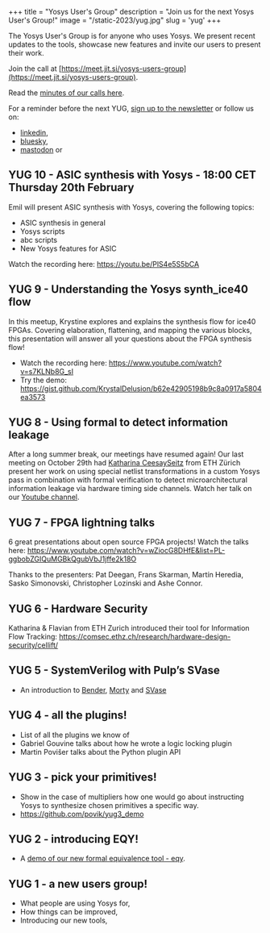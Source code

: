 +++
title = "Yosys User's Group"
description = "Join us for the next Yosys User's Group!"
image = "/static-2023/yug.jpg"
slug = 'yug'
+++

The Yosys User's Group is for anyone who uses Yosys. We present recent updates to the tools, showcase new features and invite our users to present their work.

Join the call at [https://meet.jit.si/yosys-users-group](https://meet.jit.si/yosys-users-group).

Read the [minutes of our calls here](https://docs.google.com/document/d/13e8hERQ_eqLQrdtH1WXnGUXDtgyQ8oa_zZWXPHJCiN0).

For a reminder before the next YUG, [sign up to the newsletter](/newsletter) or follow us on:

* [linkedin](https://www.linkedin.com/company/yosyshq),
* [bluesky](https://bsky.app/profile/yosyshq.com),
* [mastodon](https://fosstodon.org/@yosyshq) or

## YUG 10 - ASIC synthesis with Yosys - 18:00 CET Thursday 20th February

Emil will present ASIC synthesis with Yosys, covering the following topics:

* ASIC synthesis in general
* Yosys scripts
* abc scripts
* New Yosys features for ASIC

Watch the recording here: https://youtu.be/PlS4e5S5bCA

## YUG 9 - Understanding the Yosys synth_ice40 flow

In this meetup, Krystine explores and explains the synthesis flow for ice40 FPGAs. Covering elaboration, flattening, and mapping the various blocks, this presentation will answer all your questions about the FPGA synthesis flow!

* Watch the recording here: https://www.youtube.com/watch?v=s7KLNb8G_sI
* Try the demo: https://gist.github.com/KrystalDelusion/b62e42905198b9c8a0917a5804ea3573

## YUG 8 - Using formal to detect information leakage

After a long summer break, our meetings have resumed again! Our last meeting on October 29th had [Katharina CeesaySeitz](https://www.linkedin.com/in/katharina-ceesay-seitz-ba521087) from ETH Zürich present her work on using special netlist transformations in a custom Yosys pass in combination with formal verification to detect microarchitectural information leakage via hardware timing side channels. Watch her talk on our [Youtube channel](https://www.youtube.com/watch?v=Kxp-5kNMt40).

## YUG 7 - FPGA lightning talks

6 great presentations about open source FPGA projects! Watch the talks here: https://www.youtube.com/watch?v=wZiocG8DHfE&list=PL-ggbobZGIQuMGBkQgubVbJ1jffe2k18O

Thanks to the presenters: Pat Deegan, Frans Skarman, Martín Heredia, Sasko Simonovski, Christopher Lozinski and Ashe Connor.

## YUG 6 - Hardware Security

Katharina & Flavian from ETH Zurich introduced their tool for Information Flow Tracking: https://comsec.ethz.ch/research/hardware-design-security/cellift/


## YUG 5 - SystemVerilog with Pulp’s SVase

* An introduction to [Bender](https://github.com/pulp-platform/bender), [Morty](https://github.com/pulp-platform/morty) and [SVase](https://github.com/pulp-platform/svase)

## YUG 4 - all the plugins!

* List of all the plugins we know of
* Gabriel Gouvine talks about how he wrote a logic locking plugin
* Martin Povišer talks about the Python plugin API

## YUG 3 - pick your primitives!

* Show in the case of multipliers how one would go about instructing Yosys to synthesize chosen primitives a specific way.
* https://github.com/povik/yug3_demo

## YUG 2 - introducing EQY!

* A [demo of our new formal equivalence tool - eqy](https://github.com/YosysHQ/eqy).

## YUG 1 - a new users group!

* What people are using Yosys for,
* How things can be improved,
* Introducing our new tools,

